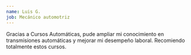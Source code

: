 ```yaml
---
name: Luis G.
job: Mecánico automotriz
---
```


Gracias a Cursos Automáticas, pude ampliar mi conocimiento en transmisiones automáticas y mejorar mi desempeño laboral. Recomiendo totalmente estos cursos.

